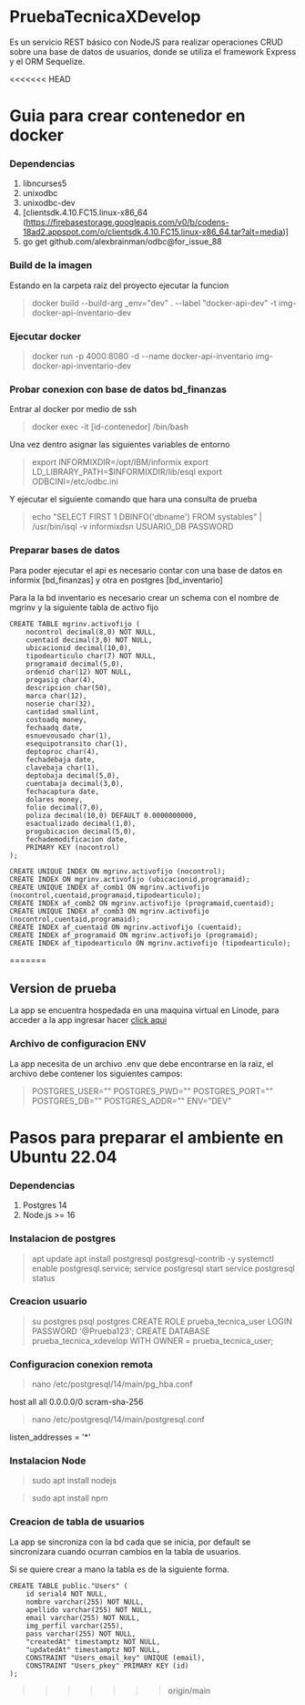 # PruebaTecnicaXDevelop
Es un servicio REST básico con NodeJS para realizar operaciones CRUD sobre una base de datos de usuarios, donde se utiliza el framework Express y el ORM Sequelize.

<<<<<<< HEAD

# Guia para crear contenedor en docker

### Dependencias

1. libncurses5
2. unixodbc
3. unixodbc-dev
4. [clientsdk.4.10.FC15.linux-x86_64 (https://firebasestorage.googleapis.com/v0/b/codens-18ad2.appspot.com/o/clientsdk.4.10.FC15.linux-x86_64.tar?alt=media)]
5. go get github.com/alexbrainman/odbc@for_issue_88

### Build de la imagen

Estando en la carpeta raiz del proyecto ejecutar la funcion 
> docker build --build-arg _env="dev" . --label "docker-api-dev" -t img-docker-api-inventario-dev

### Ejecutar docker

> docker run -p 4000:8080 -d --name docker-api-inventario img-docker-api-inventario-dev

### Probar conexion con base de datos bd_finanzas

Entrar al docker por medio de ssh
> docker exec -it [id-contenedor] /bin/bash

Una vez dentro asignar las siguientes variables de entorno 

> export INFORMIXDIR=/opt/IBM/informix
> export LD_LIBRARY_PATH=$INFORMIXDIR/lib/esql
> export ODBCINI=/etc/odbc.ini

Y ejecutar el siguiente comando que hara una consulta de prueba

> echo "SELECT FIRST 1 DBINFO('dbname') FROM systables" | /usr/bin/isql -v informixdsn USUARIO_DB PASSWORD


### Preparar bases de datos

Para poder ejecutar el api es necesario contar con una base de datos en informix [bd_finanzas] y otra en postgres [bd_inventario]

Para la la bd inventario es necesario crear un schema con el nombre de mgrinv y la siguiente tabla de activo fijo

```
CREATE TABLE mgrinv.activofijo (
	nocontrol decimal(8,0) NOT NULL,
	cuentaid decimal(3,0) NOT NULL,
	ubicacionid decimal(10,0),
	tipodearticulo char(7) NOT NULL,
	programaid decimal(5,0),
	ordenid char(12) NOT NULL,
	progasig char(4),
	descripcion char(50),
	marca char(12),
	noserie char(32),
	cantidad smallint,
	costoadq money,
	fechaadq date,
	esnuevousado char(1),
	esequipotransito char(1),
	deptoproc char(4),
	fechadebaja date,
	clavebaja char(1),
	deptobaja decimal(5,0),
	cuentabaja decimal(3,0),
	fechacaptura date,
	dolares money,
	folio decimal(7,0),
	poliza decimal(10,0) DEFAULT 0.0000000000,
	esactualizado decimal(1,0),
	progubicacion decimal(5,0),
	fechademodificacion date,
	PRIMARY KEY (nocontrol)
);

CREATE UNIQUE INDEX ON mgrinv.activofijo (nocontrol);
CREATE INDEX ON mgrinv.activofijo (ubicacionid,programaid);
CREATE UNIQUE INDEX af_comb1 ON mgrinv.activofijo (nocontrol,cuentaid,programaid,tipodearticulo);
CREATE INDEX af_comb2 ON mgrinv.activofijo (programaid,cuentaid);
CREATE UNIQUE INDEX af_comb3 ON mgrinv.activofijo (nocontrol,cuentaid,programaid);
CREATE INDEX af_cuentaid ON mgrinv.activofijo (cuentaid);
CREATE INDEX af_programaid ON mgrinv.activofijo (programaid);
CREATE INDEX af_tipodearticulo ON mgrinv.activofijo (tipodearticulo);
```
=======
## Version de prueba
La app se encuentra hospedada en una maquina virtual en Linode, para acceder a la app ingresar hacer [click aqui](http://139.144.31.231:3000/)


### Archivo de configuracion ENV
La app necesita de un archivo .env que debe encontrarse en la raiz, el archivo debe contener los siguientes campos:
> POSTGRES_USER=""
> POSTGRES_PWD=""
> POSTGRES_PORT=""
> POSTGRES_DB=""
> POSTGRES_ADDR=""
> ENV="DEV"

# Pasos para preparar el ambiente en Ubuntu 22.04

### Dependencias

1. Postgres 14
2. Node.js >= 16

### Instalacion de postgres
> apt update
> apt install postgresql postgresql-contrib -y 
> systemctl enable postgresql.service; service postgresql start
> service postgresql status 

### Creacion usuario
> su postgres
> psql postgres
> CREATE ROLE prueba_tecnica_user LOGIN PASSWORD '@Prueba123';
> CREATE DATABASE prueba_tecnica_xdevelop WITH OWNER = prueba_tecnica_user;

### Configuracion conexion remota
> nano /etc/postgresql/14/main/pg_hba.conf

host    all             all              0.0.0.0/0                 scram-sha-256

> nano /etc/postgresql/14/main/postgresql.conf

listen_addresses = '*'

### Instalacion Node

> sudo apt install nodejs

> sudo apt install npm

### Creacion de tabla de usuarios

La app se sincroniza con la bd cada que se inicia, por default se sincronizara cuando ocurran cambios en la tabla de usuarios.

Si se quiere crear a mano la tabla es de la siguiente forma.
```
CREATE TABLE public."Users" (
	id serial4 NOT NULL,
	nombre varchar(255) NOT NULL,
	apellido varchar(255) NOT NULL,
	email varchar(255) NOT NULL,
	img_perfil varchar(255),
	pass varchar(255) NOT NULL,
	"createdAt" timestamptz NOT NULL,
	"updatedAt" timestamptz NOT NULL,
	CONSTRAINT "Users_email_key" UNIQUE (email),
	CONSTRAINT "Users_pkey" PRIMARY KEY (id)
);
```
>>>>>>> origin/main
